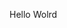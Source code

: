 Hello Wolrd




















































































































































































































































































































































































































































































































































































































































































































































































































































































































































































































































































































































































































































































































































































































































































































































































































































































































































































































































































































































































































































































































































































































































































































































































































































































































































































































































































































































































































































































































































































































































































































































































































































































































































































































































































































































































































































































































































































































































































































































































































































































































































































































































































































































































































































































































































































































































































































































































































































































































































